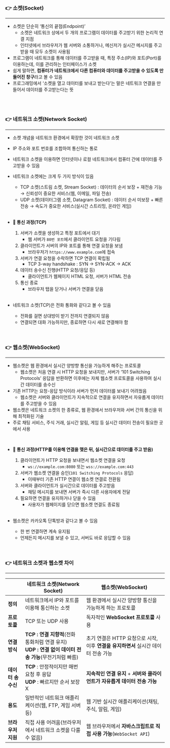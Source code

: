 ### 👉 소켓(Socket)

---

- 소켓은 단순히 ‘통신의 끝점(Endpoint)’
    - 소켓은 네트워크 상에서 두 개의 프로그램이 데이터를 주고받기 위한 논리적 연결 지점
    - 인터넷에서 브라우저가 웹 서버와 소통하거나, 메신저가 실시간 메시지를 주고받을 때 모두 소켓이 사용됨
- 프로그램이 네트워크를 통해 데이터를 주고받을 때, 특정 주소(IP)와 포트(Port)를 이용하는데, 이를 관리하는 인터페이스가 소켓
- 쉽게 말하면, **컴퓨터가 네트워크에서 다른 컴퓨터와 데이터를 주고받을 수 있도록 만들어진 창구**라고 볼 수 있음
- 프로그래밍에서 ‘소켓을 열고 데이터를 보내고 받는다’는 말은 네트워크 연결을 만들어서 데이터를 주고받는다는 뜻
<br>
<br>

### 👉 네트워크 소켓(Network Socket)

---

- 소켓 개념을 네트워크 환경에서 확장한 것이 네트워크 소켓
- IP 주소와 포트 번호를 조합하여 통신하는 통로
- 네트워크 소켓을 이용하면 인터넷이나 로컬 네트워크에서 컴퓨터 간에 데이터를 주고받을 수 있음
- 네트워크 소켓에는 크게 두 가지 방식이 있음
    - TCP 소켓(스트림 소켓, Stream Socket) : 데이터의 순서 보장 + 재전송 기능 → 신뢰성이 중요한 서비스(웹, 이메일, 파일 전송)
    - UDP 소켓(데이터그램 소켓, Datagram Socket) : 데이터 순서 미보장 + 빠른 전송 → 속도가 중요한 서비스(실시간 스트리밍, 온라인 게임)
    <br>

- **📡 통신 과정(TCP)**
    1. 서버가 소켓을 생성하고 특정 포트에서 대기
        - 웹 서버가 `80번 포트`에서 클라이언트 요청을 기다림
    2. 클라이언트가 서버의 IP와 포트를 통해 연결 요청을 보냄
        - 브라우저가 `https://www.example.com`에 접속
    3. 서버가 연결 요청을 수락하면 TCP 연결이 확립됨
        - TCP 3-way handshake : SYN → SYN-ACK → ACK
    4. 데이터 송수신 진행(HTTP 요청/응답 등)
        - 클라이언트가 웹페이지 HTML 요청, 서버가 HTML 전송
    5. 통신 종료
        - 브라우저 탭을 닫거나 서버가 연결을 닫음
        <br>

- 네트워크 소켓(TCP)은 전화 통화와 같다고 볼 수 있음
    - 전화를 걸면 상대방이 받기 전까지 연결되지 않음
    - 연결되면 대화 가능하지만, 종료하면 다시 새로 연결해야 함
    <br>
    <br>

### 👉 웹소켓(WebSocket)

---

- 웹소켓은 웹 환경에서 실시간 양방향 통신을 가능하게 해주는 프로토콜
    - 웹소켓은 처음 연결 시 HTTP 요청을 보내지만, 서버가 ‘101 Switching Protocols’ 응답을 반환하면 이후에는 자체 웹소켓 프로토콜을 사용하여 실시간 데이터를 송수신
- 기존 HTTP는 요청-응답 방식이라 서버가 먼저 데이터를 보내기 어려웠음
    - 웹소켓은 서버와 클라이언트가 지속적으로 연결을 유지하면서 자유롭게 데이터를 주고받을 수 있음
- 웹소켓은 네트워크 소켓의 한 종류로, 웹 환경에서 브라우저와 서버 간의 통신을 위해 최적화된 기술
- 주로 채팅 서비스, 주식 거래, 실시간 알림, 게임 등 실시간 데이터 전송이 필요한 곳에서 사용
<br>

- **📡 통신 과정(HTTP를 이용해 연결을 맺은 뒤, 실시간으로 데이터를 주고 받음)**
    1. 클라이언트가 HTTP 요청을 보내면서 웹소켓 연결을 요청
        - `ws://example.com:8080` 또는 `wss://example.com:443`
    2. 서버가 웹소켓 연결을 승인(`101 Switching Protocols` 응답)
        - 이때부터 기존 HTTP 연결이 웹소켓 연결로 전환됨
    3. 서버와 클라이언트가 실시간으로 데이터를 주고받음
        - 채팅 메시지를 보내면 서버가 즉시 다른 사용자에게 전달
    4. 필요하면 연결을 유지하거나 닫을 수 있음
        - 사용자가 웹페이지를 닫으면 웹소켓 연결도 종료됨
        <br>

- 웹소켓은 카카오톡 단톡방과 같다고 볼 수 있음
    - 한 번 연결하면 계속 유지됨
    - 언제든지 메시지를 보낼 수 있고, 서버도 바로 응답할 수 있음
    <br>
    <br>

### 👉 네트워크 소켓과 웹소켓 차이

---

|  | **네트워크 소켓(Network Socket)** | **웹소켓(WebSocket)** |
| --- | --- | --- |
| **정의** | 네트워크에서 IP와 포트를 이용해 통신하는 소켓 | 웹 환경에서 실시간 양방향 통신을 가능하게 하는 프로토콜 |
| **프로토콜** | TCP 또는 UDP 사용 | 독자적인 **WebSocket 프로토콜** 사용 |
| **연결 방식** | **TCP : 연결 지향적**(전화 통화처럼 연결 유지)<br>**UDP : 연결 없이 데이터 전송 가능**(무전기처럼 빠름) | 초기 연결은 HTTP 요청으로 시작, 이후 **연결을 유지하면서** 실시간 데이터 전송 가능 |
| **데이터 송수신** | **TCP** : 안정적이지만 매번 요청 후 응답 <br> **UDP** : 빠르지만 순서 보장 X | **지속적인 연결 유지** + **서버와 클라이언트가 자유롭게 데이터 전송 가능** |
| **용도** | 일반적인 네트워크 애플리케이션(웹, FTP, 게임 서버 등) | 웹 기반 실시간 애플리케이션(채팅, 주식, 알림, 게임) |
| **브라우저 지원** | 직접 사용 어려움(브라우저에서 네트워크 소켓을 다룰 수 없음) | 웹 브라우저에서 **자바스크립트로 직접 사용 가능**(`WebSocket API`) |
